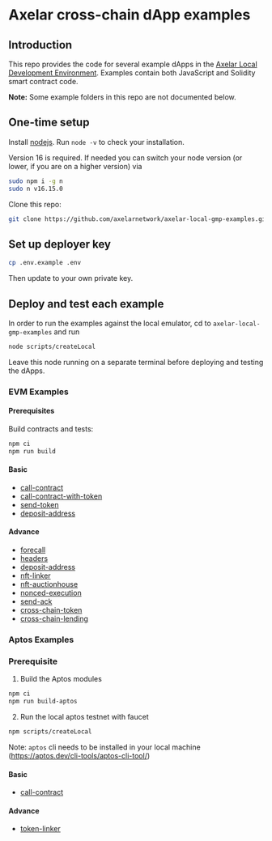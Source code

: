 # Axelar cross-chain dApp examples

## Introduction

This repo provides the code for several example dApps in the [Axelar Local Development Environment](https://github.com/axelarnetwork/axelar-local-dev). Examples contain both JavaScript and Solidity smart contract code.

**Note:** Some example folders in this repo are not documented below.

## One-time setup

Install [nodejs](https://nodejs.org/en/download/). Run `node -v` to check your installation.

Version 16 is required. If needed you can switch your node version (or lower, if you are on a higher version) via

```bash
sudo npm i -g n
sudo n v16.15.0
```

Clone this repo:

```bash
git clone https://github.com/axelarnetwork/axelar-local-gmp-examples.git
```

## Set up deployer key

```bash
cp .env.example .env
```

Then update to your own private key.

## Deploy and test each example

In order to run the examples against the local emulator, cd to `axelar-local-gmp-examples` and run

```bash
node scripts/createLocal
```

Leave this node running on a separate terminal before deploying and testing the dApps.

### EVM Examples

#### Prerequisites

Build contracts and tests:

```bash
npm ci
npm run build
```

#### Basic

-   [call-contract](/examples/evm/call-contract)
-   [call-contract-with-token](/examples/evm/call-contract-with-token)
-   [send-token](/examples/send-token)
-   [deposit-address](/examples/deposit-address)

#### Advance

-   [forecall](/examples/evm/advance/forecall)
-   [headers](/examples/evm/advance/headers)
-   [deposit-address](/examples/evm/advance/deposit-address)
-   [nft-linker](/examples/evm/advance/nft-linker)
-   [nft-auctionhouse](/examples/evm/advance/nft-auctionhouse)
-   [nonced-execution](/examples/evm/advance/nonced-execution)
-   [send-ack](/examples/evm/advance/send-ack)
-   [cross-chain-token](/examples/evm/advance/cross-chain-token)
-   [cross-chain-lending](/examples/evm/advance/cross-chain-lending)

### Aptos Examples

### Prerequisite

1. Build the Aptos modules

```bash
npm ci
npm run build-aptos
```

2. Run the local aptos testnet with faucet

```bash
npm scripts/createLocal
```

Note: `aptos` cli needs to be installed in your local machine (https://aptos.dev/cli-tools/aptos-cli-tool/)

#### Basic

-   [call-contract](/examples/aptos/call-contract/)

#### Advance

-   [token-linker](/examples/aptos/token-linker/)

